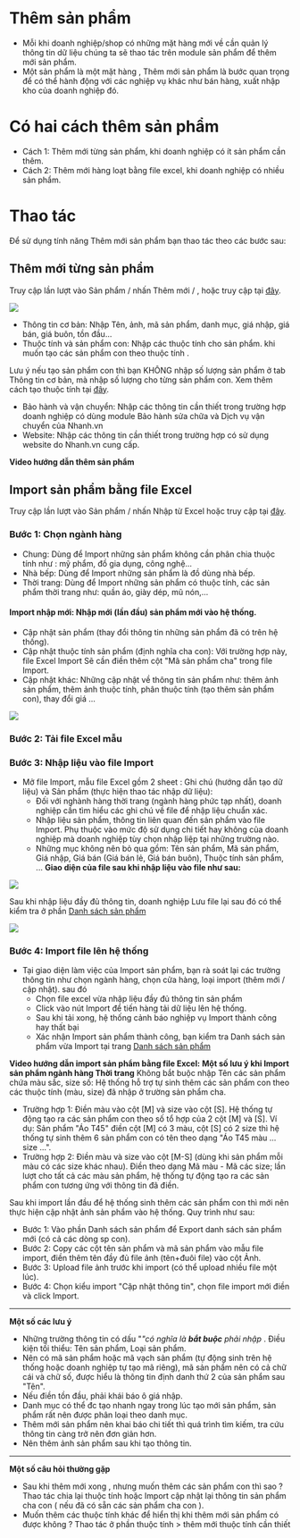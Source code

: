 # Thêm sản phẩm
* Mỗi khi doanh nghiệp/shop có những mặt hàng mới về cần quản lý thông tin dữ liệu chúng ta sẽ thao tác trên module sản phẩm để thêm mới sản phẩm.
* Một sản phẩm là một mặt hàng , Thêm mới sản phẩm là bước quan trọng để có thể hành động với các nghiệp vụ khác như bán hàng, xuất nhập kho của doanh nghiệp đó.
# Có hai cách thêm sản phẩm
* Cách 1: Thêm mới từng sản phẩm, khi doanh nghiệp có ít sản phẩm cần thêm.
* Cách 2: Thêm mới hàng loạt bằng file excel, khi doanh nghiệp có nhiều sản phẩm.
# Thao tác
Để sử dụng tính năng Thêm mới sản phẩm bạn thao tác theo các bước sau:
## Thêm mới từng sản phẩm
Truy cập lần lượt vào Sản phẩm / nhấn Thêm mới / , hoặc truy cập tại [đây](https://new.nhanh.vn/product/item/add).

![](https://raw.githubusercontent.com/nhanhapi/manual/master/docs/san-pham/img/sp-themsp-formdongian.png)

* Thông tin cơ bản: Nhập Tên, ảnh, mã sản phẩm, danh mục, giá nhập, giá bán, giá buôn, tồn đầu...
* Thuộc tính và sản phẩm con: Nhập các thuộc tính cho sản phẩm. khi muốn tạo các sản phẩm con theo thuộc tính . 

Lưu ý nếu tạo sản phẩm con thì bạn KHÔNG nhập số lượng sản phẩm ở tab Thông tin cơ bản, mà nhập số lượng cho từng sản phẩm con. 
Xem thêm cách tạo thuộc tính tại [đây](https://manual.nhanh.vn/san-pham/them-san-pham/tao-thuoc-tinh-cho-san-pham).
* Bảo hành và vận chuyển: Nhập các thông tin cần thiết trong trường hợp doanh nghiệp có dùng module Bảo hành sửa chữa và Dịch vụ vận chuyển của Nhanh.vn
* Website: Nhập các thông tin cần thiết trong trường hợp có sử dụng website do Nhanh.vn cung cấp.

**Video hướng dẫn thêm sản phẩm**

## Import sản phẩm bằng file Excel
Truy cập lần lượt vào Sản phẩm / nhấn Nhập từ Excel  hoặc truy cập tại [đây](https://new.nhanh.vn/product/item/add?tab=excel).
### Bước 1: Chọn ngành hàng
* Chung: Dùng để Import những sản phẩm không cần phân chia thuộc tính như : mỹ phẩm, đồ gia dụng, công nghệ...
* Nhà bếp: Dùng để Import những sản phẩm là đồ dùng nhà bếp.
* Thời trang: Dùng để Import những sản phẩm có thuộc tính, các sản phẩm thời trang như: quần áo, giày dép, mũ nón,...

#### Import nhập mới: Nhập mới (lần đầu) sản phẩm mới vào hệ thống.
* Cập nhật sản phẩm (thay đổi thông tin những sản phẩm đã có trên hệ thống).
* Cập nhật thuộc tính sản phẩm (định nghĩa cha con): Với trường hợp này, file Excel Import Sẽ cần điền thêm cột "Mã sản phẩm cha" trong file Import.
* Cập nhật khác: Những cập nhật về thông tin sản phẩm như: thêm ảnh sản phẩm, thêm ảnh thuộc tính, phân thuộc tính (tạo thêm sản phẩm con), thay đổi giá ...

![](https://raw.githubusercontent.com/nhanhapi/manual/master/docs/san-pham/img/sp-themsp-excel-1.png)
 
### Bước 2: Tải file Excel mẫu
### Bước 3: Nhập liệu vào file Import
* Mở file Import, mẫu file Excel gồm 2 sheet : Ghi chú (hướng dẫn tạo dữ liệu) và Sản phẩm (thực hiện thao tác nhập dữ liệu):
  * Đối với nghành hàng thời trang (ngành hàng phức tạp nhất), doanh nghiệp cần tìm hiểu các ghi chú về file để nhập liệu chuẩn xác.
  * Nhập liệu sản phẩm, thông tin liên quan đến sản phẩm vào file Import. Phụ thuộc vào mức độ sử dụng chi tiết hay không của doanh nghiệp mà doanh nghiệp tùy chọn nhập liệp tại những trường nào. 
  * Những mục không nên bỏ qua gồm: Tên sản phẩm, Mã sản phẩm, Giá nhập, Giá bán (Giá bán lẻ, Giá bán buôn), Thuộc tính sản phẩm, ...
**Giao diện của file sau khi nhập liệu vào file như sau:**

![](https://github.com/nhanhapi/manual/blob/master/docs/san-pham/img/sp-themsp-excel-2.png)

Sau khi nhập liệu đầy đủ thông tin, doanh nghiệp Lưu file lại sau đó có thể kiểm tra ở phần [Danh sách sản phẩm](https://new.nhanh.vn/product/item/index)

![](https://github.com/nhanhapi/manual/blob/master/docs/san-pham/img/sp-themsp-dssp-new.png)

### Bước 4: Import file lên hệ thống
* Tại giao diện làm việc của Import sản phẩm, bạn rà soát lại các trường thông tin như chọn ngành hàng, chọn cửa hàng, loại import (thêm mới / cập nhật). sau đó
  * Chọn file excel vừa nhập liệu đầy đủ thông tin sản phẩm
  * Click vào nút Import để tiến hàng tải dữ liệu lên hệ thống.
  * Sau khi tải xong, hệ thống cảnh báo nghiệp vụ Import thành công hay thất bại
  * Xác nhận Import sản phẩm thành công, bạn kiểm tra Danh sách sản phẩm vừa Import tại trang [Danh sách sản phẩm](https://new.nhanh.vn/product/item/index)

**Video hướng dẫn import sản phẩm bằng file Excel:**
**Một số lưu ý khi Import sản phẩm ngành hàng Thời trang**
Không bắt buộc nhập Tên các sản phẩm chứa màu sắc, size số: Hệ thống hỗ trợ tự sinh thêm các sản phẩm con theo các thuộc tính (màu, size) đã nhập ở trường sản phẩm cha. 
- Trường hợp 1: Điền màu vào cột [M] và size vào cột [S]. Hệ thống tự động tạo ra các sản phẩm con theo số tổ hợp của 2 cột [M] và [S].
Ví dụ: Sản phẩm "Áo T45" điền cột [M] có 3 màu, cột [S] có 2 size thì hệ thống tự sinh thêm 6 sản phẩm con có tên theo dạng "Áo T45 màu ... size ...".
- Trường hợp 2: Điền màu và size vào cột [M-S] (dùng khi sản phẩm mỗi màu có các size khác nhau). Điền theo dạng Mã màu - Mã các size; lần lượt cho tất cả các màu sản phẩm, hệ thống tự động tạo ra các sản phẩm con tương ứng với thông tin đã điền.

Sau khi import lần đầu để hệ thống sinh thêm các sản phẩm con thì mới nên thực hiện cập nhật ảnh sản phẩm vào hệ thống. Quy trình như sau:

* Bước 1: Vào phần Danh sách sản phẩm để Export danh sách sản phẩm mới (có cả các dòng sp con).
* Bước 2: Copy các cột tên sản phẩm và mã sản phẩm vào mẫu file import, điền thêm tên đầy đủ file ảnh (tên+đuôi file) vào cột Ảnh.
* Bước 3: Upload file ảnh trước khi import (có thể upload nhiều file một lúc).
* Bước 4: Chọn kiểu import "Cập nhật thông tin", chọn file import mới điền và click Import.

---
**Một số các lưu ý**
- Những trường thông tin có dấu "*"có nghĩa là **bắt buộc** phải nhập* . Điều kiện tối thiểu: Tên sản phẩm, Loại sản phẩm.
- Nên có mã sản phẩm hoặc mã vạch sản phẩm (tự động sinh trên hệ thống hoặc doanh nghiệp tự tạo mã riêng), mã sản phẩm nên có cả chữ cái và chữ số, được hiểu là thông tin định danh thứ 2 của sản phẩm sau "Tên".
- Nếu điền tồn đầu, phải khái báo ô giá nhập.
- Danh mục có thể đc tạo nhanh ngay trong lúc tạo mới sản phẩm, sản phẩm  rất nên được phân loại theo danh mục.
- Thêm mới sản phẩm nên khai báo chi tiết thì quá trình tìm kiếm, tra cứu thông tin càng trở nên đơn giản hơn.
- Nên thêm ảnh sản phẩm sau khi tạo thông tin.
---
**Một số câu hỏi thường gặp**
* Sau khi thêm mới xong , nhưng muốn thêm các sản phẩm con thì sao ?
  Thao tác chia lại thuộc tính hoặc Import cập nhật lại thông tin sản phẩm cha con ( nếu đã có sẵn các sản phẩm cha con ).
* Muốn thêm các thuộc tính khác để hiển thị khi thêm mới sản phẩm có được không ?
  Thao tác ở phần thuộc tính > thêm mới thuộc tính cần thiết



